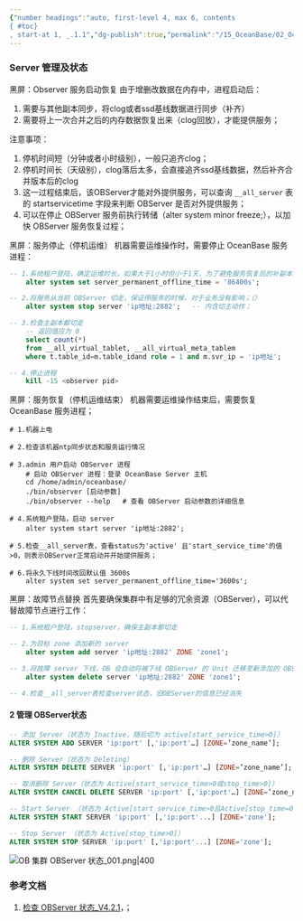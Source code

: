 ```yaml
---
{"number headings":"auto, first-level 4, max 6, contents
{ #toc}
, start-at 1, _.1.1","dg-publish":true,"permalink":"/15_OceanBase/02_OceanBase 基本操作/02_集群和多租户管理/02_集群管理/Server 管理及状态/","dgPassFrontmatter":true}
---
```



### Server 管理及状态



黑屏：Observer 服务启动恢复
由于增删改数据在内存中，进程启动后：
1. 需要与其他副本同步，将clog或者ssd基线数据进行同步（补齐）
2. 需要将上一次合并之后的内存数据恢复出来（clog回放），才能提供服务；

注意事项：
1. 停机时间短（分钟或者小时级别），一般只追齐clog；
2. 停机时间长（天级别），clog落后太多，会直接追齐ssd基线数据，然后补齐合并版本后的clog
3. 这一过程结束后，该OBServer才能对外提供服务，可以查询 `__all_server` 表的 startservicetime 字段来判断 OBServer 是否对外提供服务；
4. 可以在停止 OBServer 服务前执行转储（alter system minor freeze;），以加快 OBServer 服务恢复过程；


黑屏：服务停止（停机运维）
机器需要运维操作时，需要停止 OceanBase 服务进程：
```sql
-- 1.系统租户登陆，确定运维时长，如果大于1小时但小于1天，为了避免服务恢复后的补副本操作，需要设置永久下线时间；
	alter system set server_permanent_offline_time = '86400s';

-- 2.将服务从当前 OBServer 切走，保证停服务的时候，对于业务没有影响；（）
	alter system stop server 'ip地址:2882';   -- 内含切主动作；

-- 3.检查主副本都切走
	-- 返回值应为 0
	select count(*) 
	from __all_virtual_tablet, __all_virtual_meta_tablem 
	where t.table_id=m.table_idand role = 1 and m.svr_ip = 'ip地址';

-- 4.停止进程
	kill -15 <observer pid>
```


黑屏：服务恢复（停机运维结束）
机器需要运维操作结束后，需要恢复 OceanBase 服务进程；
```shell
# 1.机器上电

# 2.检查该机器ntp同步状态和服务运行情况

# 3.admin 用户启动 OBServer 进程
	# 启动 OBServer 进程：登录 OceanBase Server 主机
	cd /home/admin/oceanbase/
	./bin/observer [启动参数]
	./bin/observer --help   # 查看 OBServer 启动参数的详细信息

# 4.系统租户登陆，启动 server
	alter system start server 'ip地址:2882';

# 5.检查__all_server表，查看status为'active' 且'start_service_time'的值>0，则表示OBServer正常启动并开始提供服务；

# 6.将永久下线时间改回默认值 3600s
	alter system set server_permanent_offline_time='3600s';
```


黑屏：故障节点替换
首先要确保集群中有足够的冗余资源（OBServer），可以代替故障节点进行工作：
```sql
-- 1.系统租户登陆，stopserver，确保主副本都切走

-- 2.为目标 zone 添加新的 server
	alter system add server 'ip地址:2882' ZONE 'zone1';

-- 3.将故障 server 下线，OB 会自动将被下线 OBServer 的 Unit 迁移至新添加的 OBServer 上；
	alter system delete server 'ip地址:2882' ZONE 'zone1';

-- 4.检查__all_server表检查server状态，旧OBServer的信息已经消失
```



#### 2 管理 OBServer状态 
```sql
-- 添加 Server（状态为 Inactive，随后切为 active[start_service_time>0]） 
ALTER SYSTEM ADD SERVER 'ip:port' [,'ip:port'…] [ZONE=’zone_name’]; 

-- 删除 Server（状态为 Deleting） 
ALTER SYSTEM DELETE SERVER 'ip:port' [,'ip:port'…] [ZONE=’zone_name’]; 

-- 取消删除 Server（状态为 Active[start_service_time>0或stop_time>0]） 
ALTER SYSTEM CANCEL DELETE SERVER 'ip:port' [,'ip:port'…] [ZONE=’zone_name’]; 

-- Start Server （状态为 Active[start_service_time>0且Active[stop_time=0]） 
ALTER SYSTEM START SERVER 'ip:port' [,'ip:port'...] [ZONE='zone']; 

-- Stop Server （状态为 Active[stop_time>0]） 
ALTER SYSTEM STOP SERVER 'ip:port' [,'ip:port'...] [ZONE='zone'];
```


![OB 集群 OBServer 状态_001.png|400](/img/user/02_%E9%99%84%E4%BB%B6/Image/15_OceanBase/OB%20%E9%9B%86%E7%BE%A4%20OBServer%20%E7%8A%B6%E6%80%81_001.png)



### 参考文档
1. [检查 OBServer 状态_V4.2.1](https://www.oceanbase.com/docs/common-oceanbase-database-cn-1000000000218101)，；



